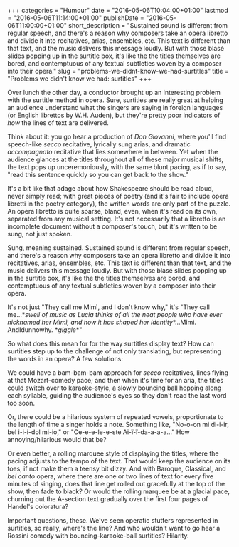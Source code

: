 +++
categories = "Humour"
date = "2016-05-06T10:04:00+01:00"
lastmod = "2016-05-06T11:14:00+01:00"
publishDate = "2016-05-06T11:00:00+01:00"
short_description = "Sustained sound is different from regular speech, and there's a reason why composers take an opera libretto and divide it into recitatives, arias, ensembles, etc. This text is different than that text, and the music delivers this message loudly. But with those blasé slides popping up in the surtitle box, it's like the the titles themselves are bored, and contemptuous of any textual subtleties woven by a composer into their opera."
slug = "problems-we-didnt-know-we-had-surtitles"
title = "Problems we didn&#039;t know we had: surtitles"
+++

Over lunch the other day, a conductor brought up an interesting problem with the surtitle method in opera. Sure, surtitles are really great at helping an audience understand what the singers are saying in foreign languages (or English librettos by W.H. Auden), but they're pretty poor indicators of *how* the lines of text are delivered.

Think about it: you go hear a production of *Don Giovanni*, where you'll find speech-like *secco* recitative, lyrically sung arias, and dramatic *accompagnato* recitative that lies somewhere in between. Yet when the audience glances at the titles throughout all of these major musical shifts, the text pops up unceremoniously, with the same blunt pacing, as if to say, "read this sentence quickly so you can get back to the show."

It's a bit like that adage about how Shakespeare should be read aloud, never simply read; with great pieces of poetry (and it's fair to include opera libretti in the poetry category), the written words are only part of the puzzle. An opera libretto is quite sparse, bland, even, when it's read on its own, separated from any musical setting. It's not necessarily that a libretto is an incomplete document without a composer's touch, but it's written to be sung, not just spoken.

Sung, meaning sustained. Sustained sound is different from regular speech, and there's a reason why composers take an opera libretto and divide it into recitatives, arias, ensembles, etc. This text is different than that text, and the music delivers this message loudly. But with those blasé slides popping up in the surtitle box, it's like the the titles themselves are bored, and contemptuous of any textual subtleties woven by a composer into their opera.

It's not just "They call me Mimì, and I don't know why," it's "They call me...\**swell of music as Lucia thinks of all the neat people who have ever nicknamed her Mimì, and how it has shaped her identity*\*...Mimì. AndIdunnowhy. \**giggle*\*"

So what does this mean for for the way surtitles display text? How can surtitles step up to the challenge of not only translating, but representing the words in an opera? A few solutions:

We could have a bam-bam-bam approach for *secco* recitatives, lines flying at that Mozart-comedy pace; and then when it's time for an aria, the titles could switch over to karaoke-style, a slowly bouncing ball hopping along each syllable, guiding the audience's eyes so they don't read the last word too soon.

Or, there could be a hilarious system of repeated vowels, proportionate to the length of time a singer holds a note. Something like, "No-o-on mi di-i-ir, bel i-i-i-dol mi-io," or "Ce-e-e-le-e-ste Aï-ï-ï-da-a-a-a..." How annoying/hilarious would that be?

Or even better, a rolling marquee style of displaying the titles, where the pacing adjusts to the tempo of the text. That would keep the audience on its toes, if not make them a teensy bit dizzy. And with Baroque, Classical, and *bel canto* opera, where there are one or two lines of text for every five minutes of singing, does that line get rolled out gracefully at the top of the show, then fade to black? Or would the rolling marquee be at a glacial pace, churning out the A-section text gradually over the first four pages of Handel's coloratura?

Important questions, these. We've seen operatic stutters represented in surtitles, so really, where's the line? And who wouldn't want to go hear a Rossini comedy with bouncing-karaoke-ball surtitles? Hilarity.
